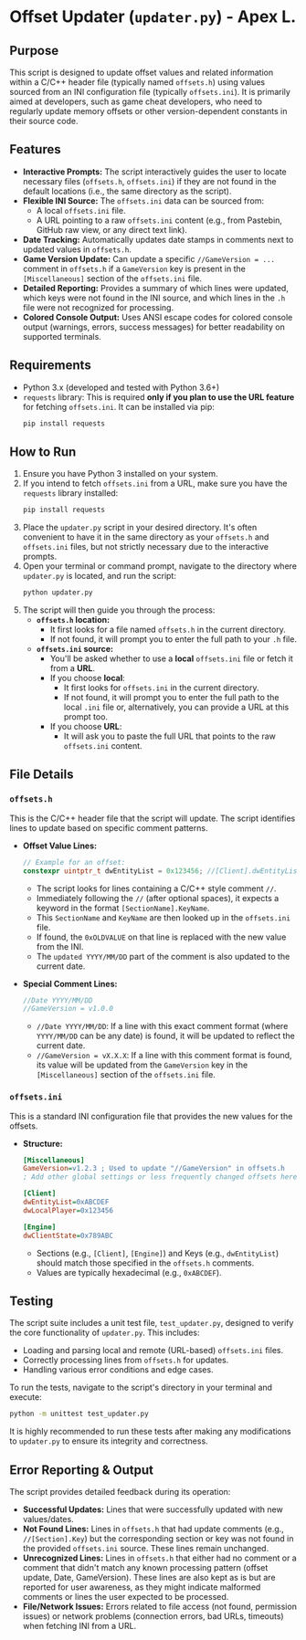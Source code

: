 # Offset Updater (`updater.py`) - Apex L.

## Purpose
This script is designed to update offset values and related information within a C/C++ header file (typically named `offsets.h`) using values sourced from an INI configuration file (typically `offsets.ini`). It is primarily aimed at developers, such as game cheat developers, who need to regularly update memory offsets or other version-dependent constants in their source code.

## Features
*   **Interactive Prompts:** The script interactively guides the user to locate necessary files (`offsets.h`, `offsets.ini`) if they are not found in the default locations (i.e., the same directory as the script).
*   **Flexible INI Source:** The `offsets.ini` data can be sourced from:
    *   A local `offsets.ini` file.
    *   A URL pointing to a raw `offsets.ini` content (e.g., from Pastebin, GitHub raw view, or any direct text link).
*   **Date Tracking:** Automatically updates date stamps in comments next to updated values in `offsets.h`.
*   **Game Version Update:** Can update a specific `//GameVersion = ...` comment in `offsets.h` if a `GameVersion` key is present in the `[Miscellaneous]` section of the `offsets.ini` file.
*   **Detailed Reporting:** Provides a summary of which lines were updated, which keys were not found in the INI source, and which lines in the `.h` file were not recognized for processing.
*   **Colored Console Output:** Uses ANSI escape codes for colored console output (warnings, errors, success messages) for better readability on supported terminals.

## Requirements
*   Python 3.x (developed and tested with Python 3.6+)
*   `requests` library: This is required **only if you plan to use the URL feature** for fetching `offsets.ini`. It can be installed via pip:
    ```bash
    pip install requests
    ```

## How to Run
1.  Ensure you have Python 3 installed on your system.
2.  If you intend to fetch `offsets.ini` from a URL, make sure you have the `requests` library installed:
    ```bash
    pip install requests
    ```
3.  Place the `updater.py` script in your desired directory. It's often convenient to have it in the same directory as your `offsets.h` and `offsets.ini` files, but not strictly necessary due to the interactive prompts.
4.  Open your terminal or command prompt, navigate to the directory where `updater.py` is located, and run the script:
    ```bash
    python updater.py
    ```
5.  The script will then guide you through the process:
    *   **`offsets.h` location:**
        *   It first looks for a file named `offsets.h` in the current directory.
        *   If not found, it will prompt you to enter the full path to your `.h` file.
    *   **`offsets.ini` source:**
        *   You'll be asked whether to use a **local** `offsets.ini` file or fetch it from a **URL**.
        *   If you choose **local**:
            *   It first looks for `offsets.ini` in the current directory.
            *   If not found, it will prompt you to enter the full path to the local `.ini` file or, alternatively, you can provide a URL at this prompt too.
        *   If you choose **URL**:
            *   It will ask you to paste the full URL that points to the raw `offsets.ini` content.

## File Details

### `offsets.h`
This is the C/C++ header file that the script will update. The script identifies lines to update based on specific comment patterns.

*   **Offset Value Lines:**
    ```c++
    // Example for an offset:
    constexpr uintptr_t dwEntityList = 0x123456; //[Client].dwEntityList updated 2023/01/01
    ```
    *   The script looks for lines containing a C/C++ style comment `//`.
    *   Immediately following the `//` (after optional spaces), it expects a keyword in the format `[SectionName].KeyName`.
    *   This `SectionName` and `KeyName` are then looked up in the `offsets.ini` file.
    *   If found, the `0xOLDVALUE` on that line is replaced with the new value from the INI.
    *   The `updated YYYY/MM/DD` part of the comment is also updated to the current date.

*   **Special Comment Lines:**
    ```c++
    //Date YYYY/MM/DD
    //GameVersion = v1.0.0
    ```
    *   `//Date YYYY/MM/DD`: If a line with this exact comment format (where `YYYY/MM/DD` can be any date) is found, it will be updated to reflect the current date.
    *   `//GameVersion = vX.X.X`: If a line with this comment format is found, its value will be updated from the `GameVersion` key in the `[Miscellaneous]` section of the `offsets.ini` file.

### `offsets.ini`
This is a standard INI configuration file that provides the new values for the offsets.

*   **Structure:**
    ```ini
    [Miscellaneous]
    GameVersion=v1.2.3 ; Used to update "//GameVersion" in offsets.h
    ; Add other global settings or less frequently changed offsets here if desired

    [Client]
    dwEntityList=0xABCDEF
    dwLocalPlayer=0x123456

    [Engine]
    dwClientState=0x789ABC
    ```
    *   Sections (e.g., `[Client]`, `[Engine]`) and Keys (e.g., `dwEntityList`) should match those specified in the `offsets.h` comments.
    *   Values are typically hexadecimal (e.g., `0xABCDEF`).

## Testing
The script suite includes a unit test file, `test_updater.py`, designed to verify the core functionality of `updater.py`. This includes:
*   Loading and parsing local and remote (URL-based) `offsets.ini` files.
*   Correctly processing lines from `offsets.h` for updates.
*   Handling various error conditions and edge cases.

To run the tests, navigate to the script's directory in your terminal and execute:
```bash
python -m unittest test_updater.py
```
It is highly recommended to run these tests after making any modifications to `updater.py` to ensure its integrity and correctness.

## Error Reporting & Output
The script provides detailed feedback during its operation:
*   **Successful Updates:** Lines that were successfully updated with new values/dates.
*   **Not Found Lines:** Lines in `offsets.h` that had update comments (e.g., `//[Section].Key`) but the corresponding section or key was not found in the provided `offsets.ini` source. These lines remain unchanged.
*   **Unrecognized Lines:** Lines in `offsets.h` that either had no comment or a comment that didn't match any known processing pattern (offset update, Date, GameVersion). These lines are also kept as is but are reported for user awareness, as they might indicate malformed comments or lines the user expected to be processed.
*   **File/Network Issues:** Errors related to file access (not found, permission issues) or network problems (connection errors, bad URLs, timeouts) when fetching INI from a URL.
```
